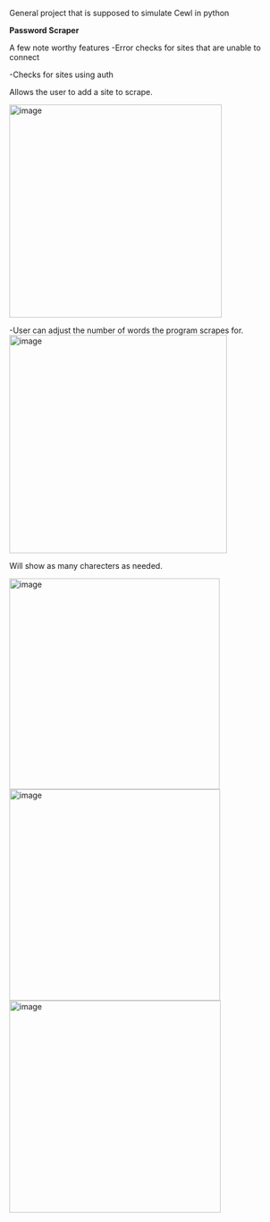 General project that is supposed to simulate Cewl in python

**Password Scraper**

A few note worthy features
-Error checks for sites that are unable to connect

-Checks for sites using auth

Allows the user to add a site to scrape.

<img width="380" alt="image" src="https://github.com/user-attachments/assets/597f549f-a11d-4caf-90c3-422f462996e6">


-User can adjust the number of words the program scrapes for.
<img width="389" alt="image" src="https://github.com/user-attachments/assets/ba87aef5-837d-4ce8-89f5-1427456d862f">

Will show as many charecters as needed. 

<img width="376" alt="image" src="https://github.com/user-attachments/assets/d54ddbce-95e2-4e72-be01-6c2887733785">


<img width="377" alt="image" src="https://github.com/user-attachments/assets/050113c8-0555-4c97-a0d4-ea76d8ca5305">


<img width="378" alt="image" src="https://github.com/user-attachments/assets/eeea2817-2b29-4279-9809-07304789bd95">



